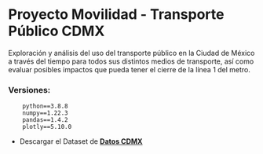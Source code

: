 # Proyecto Movilidad - Transporte Público CDMX
Exploración y análisis del uso del transporte público en la Ciudad de México a través del tiempo para todos sus distintos medios de transporte, así como evaluar posibles impactos que pueda tener el cierre de la línea 1 del metro.

### Versiones:
```
    python==3.8.8
    numpy==1.22.3
    pandas==1.4.2
    plotly==5.10.0
```

* Descargar el Dataset de [**Datos CDMX**](https://datos.cdmx.gob.mx/dataset/da3fcf80-f15f-4478-9795-26eddaa6fe86/resource/5d33f9c7-e033-4676-a02d-9e2129017acf/download/afluencia-preliminar-en-transporte-publico.xlsx-afluencia_diaria.csv)
